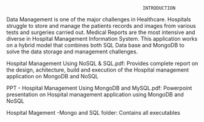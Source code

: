                                                       INTRODUCTION

Data Management is one of the major challenges in Healthcare. Hospitals struggle to store and manage the patients records and images from various tests and surgeries carried out. Medical Reports are the most intensive and diverse in Hospital Management Information System. This application works on a hybrid model that combines both SQL Data base and MongoDB to solve the data storage and management challenges.


Hospital Management Using NoSQL & SQL.pdf:
Provides complete report on the design, achitecture, build and execution of the Hospital management application on MongoDB and NoSQL

PPT - Hospital Management Using MongoDB and MySQL.pdf:
Powerpoint presentation on Hospital management application using MongoDB and NoSQL

Hospital Magement -Mongo and SQL folder:
Contains all executables
